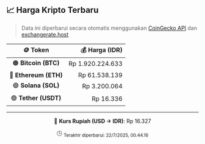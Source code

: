 

<!-- HARGA_KRIPTO -->
## 📈 Harga Kripto Terbaru

> Data ini diperbarui secara otomatis menggunakan [CoinGecko API](https://www.coingecko.com/) dan [exchangerate.host](https://exchangerate.host/)

<div align="center">

| 🪙 Token | 💰 Harga (IDR) |
|:------:|---------------:|
| 🟠 **Bitcoin (BTC)**   | Rp 1.920.224.633 |
| 🔵 **Ethereum (ETH)**  | Rp 61.538.139 |
| 🟣 **Solana (SOL)**    | Rp 3.200.064 |
| 🟢 **Tether (USDT)**   | Rp 16.336 |

---

💱 **Kurs Rupiah (USD → IDR)**: Rp 16.327

🕒 <sub>Terakhir diperbarui: 22/7/2025, 00.44.16</sub>

</div>
<!-- /HARGA_KRIPTO -->